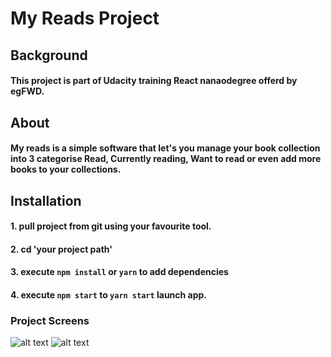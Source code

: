# My Reads Project

## Background
#### This project is part of Udacity training React nanaodegree offerd by egFWD.

## About
#### My reads is a simple software that let's you manage your book collection into 3 categorise Read, Currently reading, Want to read or even add more books to your collections.
#### 

## Installation
#### 1. **pull** project from git using your favourite tool.
#### 2. **cd** 'your project path'
#### 3. execute `npm install` or `yarn` to add dependencies
#### 4. execute `npm start` to `yarn start` launch app.

### Project Screens
![alt text](https://i.postimg.cc/0yJTr7Zg/Screenshot-257.png "Homepage")
![alt text](https://i.postimg.cc/fbc1fZ6B/Screenshot-258.png "Searchpage")